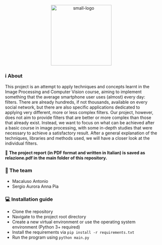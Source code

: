 <p align="center">
  <img style="width:200px" src="https://i.imgur.com/nzGM1Bo.png" alt="small-logo"/>
</p>

### ℹ️ About

This project is an attempt to apply techniques and concepts learnt in the Image Processing and Computer Vision course, aiming to implement something that the average smartphone user uses (almost) every day: filters. There are already hundreds, if not thousands, available on every social network, but there are also specific applications dedicated to applying very different, more or less complex filters. Our project, however, does not aim to provide filters that are better or more complex than those that already exist. Instead, we want to focus on what can be achieved after a basic course in image processing, with some in-depth studies that were necessary to achieve a satisfactory result. After a general explanation of the techniques, libraries and methods used, we will have a closer look at the individual filters.

📄 **The project report (in PDF format and written in Italian) is saved as **relazione.pdf** in the main folder of this repository.**

### 👤 The team

- Macaluso Antonio
- Sergio Aurora Anna Pia

### 💻 Installation guide

- Clone the repository
- Navigate to the project root directory
- Create a new virtual environment or use the operating system environment (Python 3+ required)
- Install the requirements via `pip install -r requirements.txt`
- Run the program using `python main.py`
